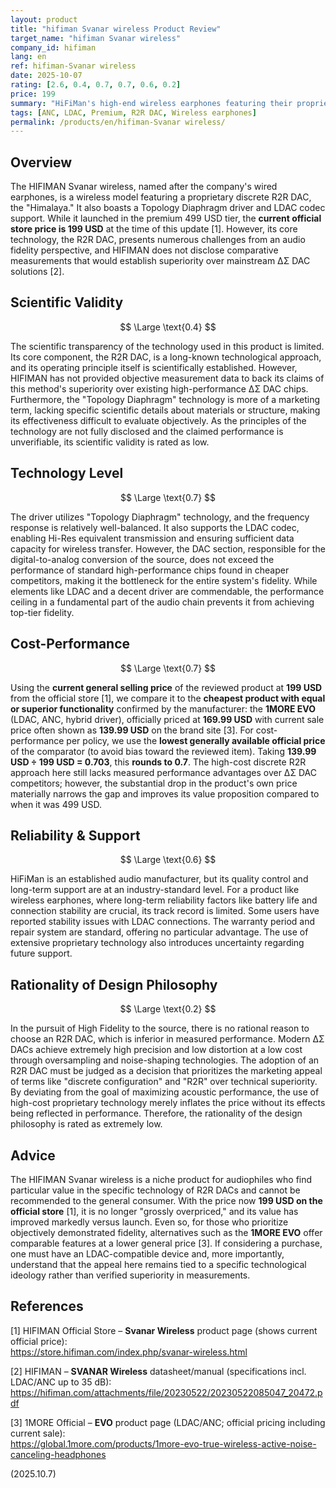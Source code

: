 ```yaml
---
layout: product
title: "hifiman Svanar wireless Product Review"
target_name: "hifiman Svanar wireless"
company_id: hifiman
lang: en
ref: hifiman-Svanar wireless
date: 2025-10-07
rating: [2.6, 0.4, 0.7, 0.7, 0.6, 0.2]
price: 199
summary: "HiFiMan's high-end wireless earphones featuring their proprietary R2R DAC. While the regular price was 499 USD, the current official store price is 199 USD. The technology's objective superiority remains unclear, but the much lower prevailing price materially improves cost-performance."
tags: [ANC, LDAC, Premium, R2R DAC, Wireless earphones]
permalink: /products/en/hifiman-Svanar wireless/
---
```

## Overview

The HIFIMAN Svanar wireless, named after the company's wired earphones, is a wireless model featuring a proprietary discrete R2R DAC, the "Himalaya." It also boasts a Topology Diaphragm driver and LDAC codec support. While it launched in the premium 499 USD tier, the **current official store price is 199 USD** at the time of this update [1]. However, its core technology, the R2R DAC, presents numerous challenges from an audio fidelity perspective, and HIFIMAN does not disclose comparative measurements that would establish superiority over mainstream ΔΣ DAC solutions [2].

## Scientific Validity

$$ \Large \text{0.4} $$

The scientific transparency of the technology used in this product is limited. Its core component, the R2R DAC, is a long-known technological approach, and its operating principle itself is scientifically established. However, HIFIMAN has not provided objective measurement data to back its claims of this method's superiority over existing high-performance ΔΣ DAC chips. Furthermore, the "Topology Diaphragm" technology is more of a marketing term, lacking specific scientific details about materials or structure, making its effectiveness difficult to evaluate objectively. As the principles of the technology are not fully disclosed and the claimed performance is unverifiable, its scientific validity is rated as low.

## Technology Level

$$ \Large \text{0.7} $$

The driver utilizes "Topology Diaphragm" technology, and the frequency response is relatively well-balanced. It also supports the LDAC codec, enabling Hi-Res equivalent transmission and ensuring sufficient data capacity for wireless transfer. However, the DAC section, responsible for the digital-to-analog conversion of the source, does not exceed the performance of standard high-performance chips found in cheaper competitors, making it the bottleneck for the entire system's fidelity. While elements like LDAC and a decent driver are commendable, the performance ceiling in a fundamental part of the audio chain prevents it from achieving top-tier fidelity.

## Cost-Performance

$$ \Large \text{0.7} $$

Using the **current general selling price** of the reviewed product at **199 USD** from the official store [1], we compare it to the **cheapest product with equal or superior functionality** confirmed by the manufacturer: the **1MORE EVO** (LDAC, ANC, hybrid driver), officially priced at **169.99 USD** with current sale price often shown as **139.99 USD** on the brand site [3]. For cost-performance per policy, we use the **lowest generally available official price** of the comparator (to avoid bias toward the reviewed item). Taking **139.99 USD ÷ 199 USD = 0.703**, this **rounds to 0.7**. The high-cost discrete R2R approach here still lacks measured performance advantages over ΔΣ DAC competitors; however, the substantial drop in the product's own price materially narrows the gap and improves its value proposition compared to when it was 499 USD.

## Reliability & Support

$$ \Large \text{0.6} $$

HiFiMan is an established audio manufacturer, but its quality control and long-term support are at an industry-standard level. For a product like wireless earphones, where long-term reliability factors like battery life and connection stability are crucial, its track record is limited. Some users have reported stability issues with LDAC connections. The warranty period and repair system are standard, offering no particular advantage. The use of extensive proprietary technology also introduces uncertainty regarding future support.

## Rationality of Design Philosophy

$$ \Large \text{0.2} $$

In the pursuit of High Fidelity to the source, there is no rational reason to choose an R2R DAC, which is inferior in measured performance. Modern ΔΣ DACs achieve extremely high precision and low distortion at a low cost through oversampling and noise-shaping technologies. The adoption of an R2R DAC must be judged as a decision that prioritizes the marketing appeal of terms like "discrete configuration" and "R2R" over technical superiority. By deviating from the goal of maximizing acoustic performance, the use of high-cost proprietary technology merely inflates the price without its effects being reflected in performance. Therefore, the rationality of the design philosophy is rated as extremely low.

## Advice

The HIFIMAN Svanar wireless is a niche product for audiophiles who find particular value in the specific technology of R2R DACs and cannot be recommended to the general consumer. With the price now **199 USD on the official store** [1], it is no longer "grossly overpriced," and its value has improved markedly versus launch. Even so, for those who prioritize objectively demonstrated fidelity, alternatives such as the **1MORE EVO** offer comparable features at a lower general price [3]. If considering a purchase, one must have an LDAC-compatible device and, more importantly, understand that the appeal here remains tied to a specific technological ideology rather than verified superiority in measurements.

## References

[1] HIFIMAN Official Store – **Svanar Wireless** product page (shows current official price):  
https://store.hifiman.com/index.php/svanar-wireless.html

[2] HIFIMAN – **SVANAR Wireless** datasheet/manual (specifications incl. LDAC/ANC up to 35 dB):  
https://hifiman.com/attachments/file/20230522/20230522085047_20472.pdf

[3] 1MORE Official – **EVO** product page (LDAC/ANC; official pricing including current sale):  
https://global.1more.com/products/1more-evo-true-wireless-active-noise-canceling-headphones

(2025.10.7)

